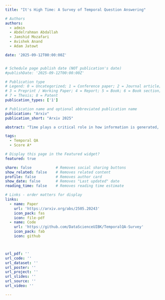 ```yaml
---
title: "It's High Time: A Survey of Temporal Question Answering"

# Authors
authors:
  - admin
  - Abdelrahman Abdallah
  - Jamshid Mozafari
  - Avishek Anand
  - Adam Jatowt

date: '2025-09-12T00:00:00Z'


# Schedule page publish date (NOT publication's date)
#publishDate: '2025-09-12T00:00:00Z'

# Publication type
# Legend: 0 = Uncategorized; 1 = Conference paper; 2 = Journal article;
# 3 = Preprint / Working Paper; 4 = Report; 5 = Book; 6 = Book section;
# 7 = Thesis; 8 = Patent
publication_types: ['1']

# Publication name and optional abbreviated publication name
publication: "Arxiv"
publication_short: "Arxiv 2025"

abstract: "Time plays a critical role in how information is generated, retrieved, and interpreted. In this survey, we provide a comprehensive overview of Temporal Question Answering (TQA), a research area that focuses on answering questions involving temporal constraints or context. As the amount of time-stamped content from sources like news articles, web archives, and knowledge bases increases, systems must address challenges such as detecting temporal intent, normalizing time expressions, ordering events, and reasoning over evolving or ambiguous facts. We focus on recent advances in TQA enabled by neural architectures, especially transformer-based models and Large Language Models (LLMs), highlighting progress in temporal language modeling, retrieval-augmented generation (RAG), and temporal reasoning. We also discuss benchmark datasets and evaluation strategies designed to test temporal robustness, recency awareness, and generalization."

tags:
  - Temporal QA
  - Score A*

# Display this page in the Featured widget?
featured: true

share: false           # Removes social sharing buttons
show_related: false    # Removes related content
profile: false         # Removes author card
show_date: false       # Removes "Last updated" date
reading_time: false    # Removes reading time estimate

# Links - order matters for display
links:
  - name: Paper
    url: 'https://arxiv.org/abs/2505.20243'
    icon_pack: fas
    icon: file-pdf
  - name: Code
    url: 'https://github.com/DataScienceUIBK/TemporalQA-Survey'
    icon_pack: fab
    icon: github



url_pdf: ''
url_code: ''
url_dataset: ''
url_poster: ''
url_project: ''
url_slides: ''
url_source: ''
url_video: ''

---
```


